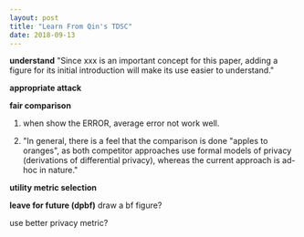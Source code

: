 ```yaml
---
layout: post
title: "Learn From Qin's TDSC"
date: 2018-09-13
---
```



**understand**
 "Since xxx is an important concept for this paper, adding a figure for its initial introduction will make its use easier to understand."


**appropriate attack**


**fair comparison**
1. when show the ERROR, average error not work well.

2. "In general, there is a feel that the comparison is done "apples to oranges", as both competitor approaches use formal models of privacy (derivations of differential privacy), whereas the current approach is ad-hoc in nature."

**utility metric selection**




**leave for future (dpbf)**
draw a bf figure?

use better privacy metric?
